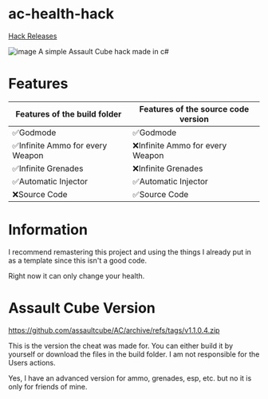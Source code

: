 # ac-health-hack
[Hack Releases](https://github.com/itssnee/ac-health-hack/releases)

![image](https://media.discordapp.net/attachments/1021828286541733978/1058488472479989820/image.png?width=876&height=465)
A simple Assault Cube hack made in c#

# Features
| Features of the build folder    | Features of the source code version |
|---------------------------------|-------------------------------------|
| ✅Godmode                        | ✅Godmode                            |
| ✅Infinite Ammo for every Weapon | ❌Infinite Ammo for every Weapon     |
| ✅Infinite Grenades              | ❌Infinite Grenades                  |
| ✅Automatic Injector             | ✅Automatic Injector                 |
| ❌Source Code                    | ✅Source Code                        |

# Information
I recommend remastering this project and using the things I already put in as a template since this isn't a good code.

Right now it can only change your health.

# Assault Cube Version
https://github.com/assaultcube/AC/archive/refs/tags/v1.1.0.4.zip

This is the version the cheat was made for.
You can either build it by yourself or download the files in the build folder.
I am not responsible for the Users actions.

Yes, I have an advanced version for ammo, grenades, esp, etc. but no it is only for friends of mine.
